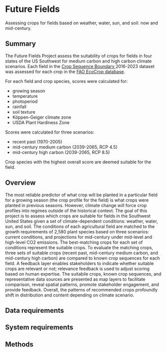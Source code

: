 # Future Fields

Assessing crops for fields based on weather, water, sun, and soil: now and mid-century.

## Summary

The Future Fields Project assess the suitability of crops for fields in four states of the US Southwest for medium carbon and high carbon climate scenarios. Each field in the [ Crop Sequence Boundary ](https://www.nass.usda.gov/Research_and_Science/Crop-Sequence-Boundaries/) 2016-2023 dataset was assessed for each crop in the [FAO EcoCrop database](https://gaez.fao.org/pages/ecocrop).  

For each field and crop species, scores were calculated for:

- growing season
- temperature
- photoperiod
- rainfall
- soil texture
- Köppen-Geiger climate zone
- USDA Plant Hardiness Zone

Scores were calculated for three scenarios:

- recent past (1970-2005)
- mid-century medium carbon (2039-2065, RCP 4.5)
- mid-century high carbon (2039-2065, RCP 8.5)

Crop species with the highest overall score are deemed suitable for the field.

## Overview

The most reliable predictor of what crop will be planted in a particular field for a growing season (the crop profile for the field) is what crops were planted in previous seasons.  However, climate change will force crop profiles into regimes outside of the historical context. The goal of this project is to assess which crops are suitable for fields in the Southwest United States given a set of climate-dependent conditions: weather, water, sun, and soil. The conditions of each agricultural field are matched to the growth requirements of 2,580 plant species based on three scenarios: current conditions, and projections for mid-century under mid-level and high-level CO2 emissions.  The best-matching crops for each set of conditions represent the suitable crops. To evaluate the matching crops, three sets of suitable crops (recent past, mid-century medium carbon, and mid-century high carbon) are compared to known crop sequences for each field. A feedback layer enables stakeholders to indicate whether suitable crops are relevant or not; relevance feedback is used to adjust scoring based on human expertise.   The suitabile crops, known crop sequences, and representative data sources are presented as map layers to facilitate comparison, reveal spatial patterns, promote stakeholder engagement, and provide feedback.  Overall, the patterns of recommended crops profoundly shift in distribution and content depending on climate scenario.

## Data requirements

## System requirements

## Methods

